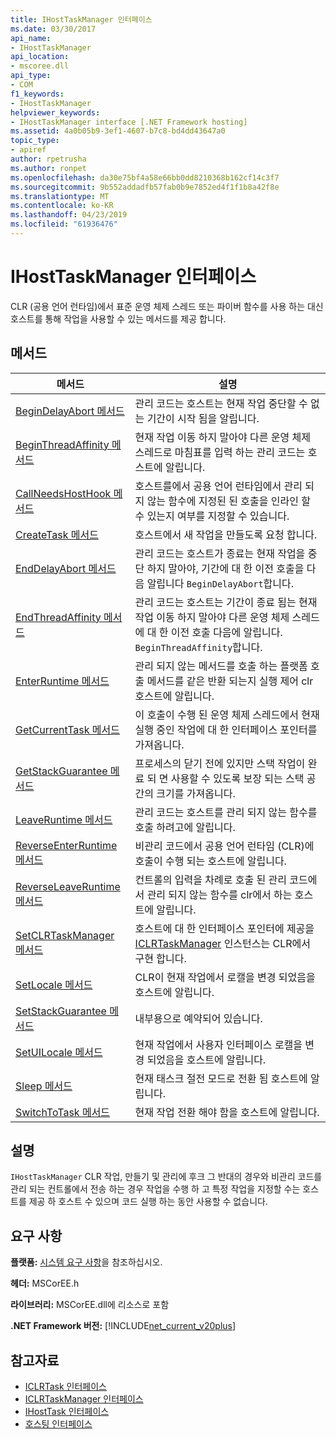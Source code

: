 ```yaml
---
title: IHostTaskManager 인터페이스
ms.date: 03/30/2017
api_name:
- IHostTaskManager
api_location:
- mscoree.dll
api_type:
- COM
f1_keywords:
- IHostTaskManager
helpviewer_keywords:
- IHostTaskManager interface [.NET Framework hosting]
ms.assetid: 4a0b05b9-3ef1-4607-b7c8-bd4dd43647a0
topic_type:
- apiref
author: rpetrusha
ms.author: ronpet
ms.openlocfilehash: da30e75bf4a58e66bb0dd8210368b162cf14c3f7
ms.sourcegitcommit: 9b552addadfb57fab0b9e7852ed4f1f1b8a42f8e
ms.translationtype: MT
ms.contentlocale: ko-KR
ms.lasthandoff: 04/23/2019
ms.locfileid: "61936476"
---
```

# <a name="ihosttaskmanager-interface"></a>IHostTaskManager 인터페이스
CLR (공용 언어 런타임)에서 표준 운영 체제 스레드 또는 파이버 함수를 사용 하는 대신 호스트를 통해 작업을 사용할 수 있는 메서드를 제공 합니다.  
  
## <a name="methods"></a>메서드  
  
|메서드|설명|  
|------------|-----------------|  
|[BeginDelayAbort 메서드](../../../../docs/framework/unmanaged-api/hosting/ihosttaskmanager-begindelayabort-method.md)|관리 코드는 호스트는 현재 작업 중단할 수 없는 기간이 시작 됨을 알립니다.|  
|[BeginThreadAffinity 메서드](../../../../docs/framework/unmanaged-api/hosting/ihosttaskmanager-beginthreadaffinity-method.md)|현재 작업 이동 하지 말아야 다른 운영 체제 스레드로 마침표를 입력 하는 관리 코드는 호스트에 알립니다.|  
|[CallNeedsHostHook 메서드](../../../../docs/framework/unmanaged-api/hosting/ihosttaskmanager-callneedshosthook-method.md)|호스트를에서 공용 언어 런타임에서 관리 되지 않는 함수에 지정된 된 호출을 인라인 할 수 있는지 여부를 지정할 수 있습니다.|  
|[CreateTask 메서드](../../../../docs/framework/unmanaged-api/hosting/ihosttaskmanager-createtask-method.md)|호스트에서 새 작업을 만들도록 요청 합니다.|  
|[EndDelayAbort 메서드](../../../../docs/framework/unmanaged-api/hosting/ihosttaskmanager-enddelayabort-method.md)|관리 코드는 호스트가 종료는 현재 작업을 중단 하지 말아야, 기간에 대 한 이전 호출을 다음 알립니다 `BeginDelayAbort`합니다.|  
|[EndThreadAffinity 메서드](../../../../docs/framework/unmanaged-api/hosting/ihosttaskmanager-endthreadaffinity-method.md)|관리 코드는 호스트는 기간이 종료 됨는 현재 작업 이동 하지 말아야 다른 운영 체제 스레드에 대 한 이전 호출 다음에 알립니다. `BeginThreadAffinity`합니다.|  
|[EnterRuntime 메서드](../../../../docs/framework/unmanaged-api/hosting/ihosttaskmanager-enterruntime-method.md)|관리 되지 않는 메서드를 호출 하는 플랫폼 호출 메서드를 같은 반환 되는지 실행 제어 clr 호스트에 알립니다.|  
|[GetCurrentTask 메서드](../../../../docs/framework/unmanaged-api/hosting/ihosttaskmanager-getcurrenttask-method.md)|이 호출이 수행 된 운영 체제 스레드에서 현재 실행 중인 작업에 대 한 인터페이스 포인터를 가져옵니다.|  
|[GetStackGuarantee 메서드](../../../../docs/framework/unmanaged-api/hosting/ihosttaskmanager-getstackguarantee-method.md)|프로세스의 닫기 전에 있지만 스택 작업이 완료 되 면 사용할 수 있도록 보장 되는 스택 공간의 크기를 가져옵니다.|  
|[LeaveRuntime 메서드](../../../../docs/framework/unmanaged-api/hosting/ihosttaskmanager-leaveruntime-method.md)|관리 코드는 호스트를 관리 되지 않는 함수를 호출 하려고에 알립니다.|  
|[ReverseEnterRuntime 메서드](../../../../docs/framework/unmanaged-api/hosting/ihosttaskmanager-reverseenterruntime-method.md)|비관리 코드에서 공용 언어 런타임 (CLR)에 호출이 수행 되는 호스트에 알립니다.|  
|[ReverseLeaveRuntime 메서드](../../../../docs/framework/unmanaged-api/hosting/ihosttaskmanager-reverseleaveruntime-method.md)|컨트롤의 입력을 차례로 호출 된 관리 코드에서 관리 되지 않는 함수를 clr에서 하는 호스트에 알립니다.|  
|[SetCLRTaskManager 메서드](../../../../docs/framework/unmanaged-api/hosting/ihosttaskmanager-setclrtaskmanager-method.md)|호스트에 대 한 인터페이스 포인터에 제공을 [ICLRTaskManager](../../../../docs/framework/unmanaged-api/hosting/iclrtaskmanager-interface.md) 인스턴스는 CLR에서 구현 합니다.|  
|[SetLocale 메서드](../../../../docs/framework/unmanaged-api/hosting/ihosttaskmanager-setlocale-method.md)|CLR이 현재 작업에서 로캘을 변경 되었음을 호스트에 알립니다.|  
|[SetStackGuarantee 메서드](../../../../docs/framework/unmanaged-api/hosting/ihosttaskmanager-setstackguarantee-method.md)|내부용으로 예약되어 있습니다.|  
|[SetUILocale 메서드](../../../../docs/framework/unmanaged-api/hosting/ihosttaskmanager-setuilocale-method.md)|현재 작업에서 사용자 인터페이스 로캘을 변경 되었음을 호스트에 알립니다.|  
|[Sleep 메서드](../../../../docs/framework/unmanaged-api/hosting/ihosttaskmanager-sleep-method.md)|현재 태스크 절전 모드로 전환 됨 호스트에 알립니다.|  
|[SwitchToTask 메서드](../../../../docs/framework/unmanaged-api/hosting/ihosttaskmanager-switchtotask-method.md)|현재 작업 전환 해야 함을 호스트에 알립니다.|  
  
## <a name="remarks"></a>설명  
 `IHostTaskManager` CLR 작업, 만들기 및 관리에 후크 그 반대의 경우와 비관리 코드를 관리 되는 컨트롤에서 전송 하는 경우 작업을 수행 하 고 특정 작업을 지정할 수는 호스트를 제공 하 호스트 수 있으며 코드 실행 하는 동안 사용할 수 없습니다.  
  
## <a name="requirements"></a>요구 사항  
 **플랫폼:** [시스템 요구 사항](../../../../docs/framework/get-started/system-requirements.md)을 참조하십시오.  
  
 **헤더:** MSCorEE.h  
  
 **라이브러리:** MSCorEE.dll에 리소스로 포함  
  
 **.NET Framework 버전:** [!INCLUDE[net_current_v20plus](../../../../includes/net-current-v20plus-md.md)]  
  
## <a name="see-also"></a>참고자료

- [ICLRTask 인터페이스](../../../../docs/framework/unmanaged-api/hosting/iclrtask-interface.md)
- [ICLRTaskManager 인터페이스](../../../../docs/framework/unmanaged-api/hosting/iclrtaskmanager-interface.md)
- [IHostTask 인터페이스](../../../../docs/framework/unmanaged-api/hosting/ihosttask-interface.md)
- [호스팅 인터페이스](../../../../docs/framework/unmanaged-api/hosting/hosting-interfaces.md)
